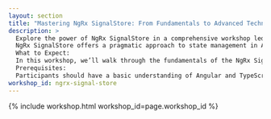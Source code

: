 ```yaml
---
layout: section
title: "Mastering NgRx SignalStore: From Fundamentals to Advanced Techniques - Workshop with Alex Okrushko - NG-DE 2025 - Angular Conference - Berlin"
description: >
  Explore the power of NgRx SignalStore in a comprehensive workshop led by a core member of the NgRx team: Alex Okrushko. This workshop offers a deep dive into the world of reactive state management powered by Angular Signals.
  NgRx SignalStore offers a pragmatic approach to state management in Angular applications. With its native support for Signals, you can define stores in a clear and declarative manner. The simplicity and flexibility of SignalStore, coupled with its opinionated and modular design, make it a versatile choice for Angular developers.
  What to Expect:
  In this workshop, we’ll walk through the fundamentals of the NgRx SignalStore with in-depth discussions, exercises, and code labs. We'll guide you through leveraging the power of both Signals and RxJS, showing you how to use each in the places where they shine, unlocking the full potential of reactivity in Angular. After exploring core concepts, we'll delve into using SignalStore plugins and architectural patterns that ensure code cleanliness, scalability, and robustness.
  Prerequisites:
  Participants should have a basic understanding of Angular and TypeScript fundamentals. Experience with NgRx and Signals is not required but would be beneficial.
workshop_id: ngrx-signal-store
---
```


{% include workshop.html workshop_id=page.workshop_id %}
